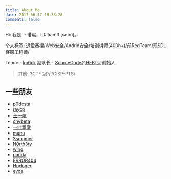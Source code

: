 ```yaml
---
title: About Me
date: 2017-06-17 19:38:28
comments: false
---
```



Hi:
我是 丶诺熙，ID: 5am3 [seɪm]。

个人标签: 退役赛棍/Web安全/Andrid安全/培训讲师(400h+)/前RedTeam/现SDL客服工程师/

Team: 
    - [kn0ck](https://kctf.github.io/) 副队长
    - [SourceCode@HEBTU](http://sc0de.com) 创始人

> 其他: 3CTF 冠军/CISP-PTS/



## 一些朋友

- [p0desta](https://github.com/p0desta)
- [raycp](https://ray-cp.github.io/)
- [王一航](https://overflow.host/)
- [chybeta](https://chybeta.github.io/)
- [一叶飘零](http://skysec.top)
- [manu](http://www.cnblogs.com/manu18/)
- [3summer](https://github.com/3summer)
- [N0rth3ty](https://github.com/N0rth3)
- [wing](https://redteaming.net/)
- [panda](http://www.cnpanda.net/)
- [ERROR404](https://github.com/hebtuerror404)
- [Hpdoger](https://hpdoger.cn/)
- [evoa](https://evoa.me/)